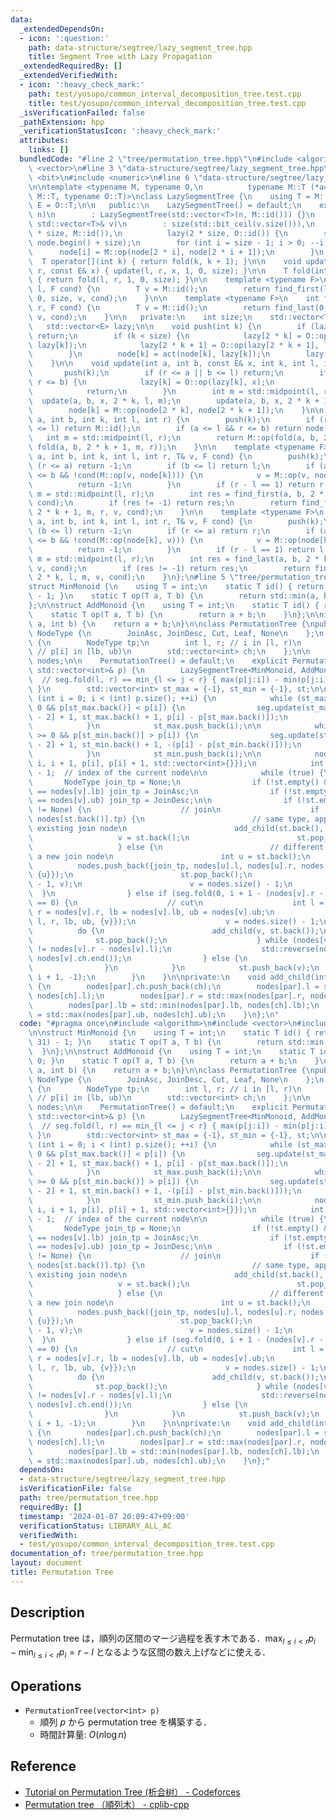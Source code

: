 ```yaml
---
data:
  _extendedDependsOn:
  - icon: ':question:'
    path: data-structure/segtree/lazy_segment_tree.hpp
    title: Segment Tree with Lazy Propagation
  _extendedRequiredBy: []
  _extendedVerifiedWith:
  - icon: ':heavy_check_mark:'
    path: test/yosupo/common_interval_decomposition_tree.test.cpp
    title: test/yosupo/common_interval_decomposition_tree.test.cpp
  _isVerificationFailed: false
  _pathExtension: hpp
  _verificationStatusIcon: ':heavy_check_mark:'
  attributes:
    links: []
  bundledCode: "#line 2 \"tree/permutation_tree.hpp\"\n#include <algorithm>\n#include\
    \ <vector>\n#line 3 \"data-structure/segtree/lazy_segment_tree.hpp\"\n#include\
    \ <bit>\n#include <numeric>\n#line 6 \"data-structure/segtree/lazy_segment_tree.hpp\"\
    \n\ntemplate <typename M, typename O,\n          typename M::T (*act)(typename\
    \ M::T, typename O::T)>\nclass LazySegmentTree {\n    using T = M::T;\n    using\
    \ E = O::T;\n\n   public:\n    LazySegmentTree() = default;\n    explicit LazySegmentTree(int\
    \ n)\n        : LazySegmentTree(std::vector<T>(n, M::id())) {}\n    explicit LazySegmentTree(const\
    \ std::vector<T>& v)\n        : size(std::bit_ceil(v.size())),\n          node(2\
    \ * size, M::id()),\n          lazy(2 * size, O::id()) {\n        std::ranges::copy(v,\
    \ node.begin() + size);\n        for (int i = size - 1; i > 0; --i) {\n      \
    \      node[i] = M::op(node[2 * i], node[2 * i + 1]);\n        }\n    }\n\n  \
    \  T operator[](int k) { return fold(k, k + 1); }\n\n    void update(int l, int\
    \ r, const E& x) { update(l, r, x, 1, 0, size); }\n\n    T fold(int l, int r)\
    \ { return fold(l, r, 1, 0, size); }\n\n    template <typename F>\n    int find_first(int\
    \ l, F cond) {\n        T v = M::id();\n        return find_first(l, size, 1,\
    \ 0, size, v, cond);\n    }\n\n    template <typename F>\n    int find_last(int\
    \ r, F cond) {\n        T v = M::id();\n        return find_last(0, r, 1, 0, size,\
    \ v, cond);\n    }\n\n   private:\n    int size;\n    std::vector<T> node;\n \
    \   std::vector<E> lazy;\n\n    void push(int k) {\n        if (lazy[k] == O::id())\
    \ return;\n        if (k < size) {\n            lazy[2 * k] = O::op(lazy[2 * k],\
    \ lazy[k]);\n            lazy[2 * k + 1] = O::op(lazy[2 * k + 1], lazy[k]);\n\
    \        }\n        node[k] = act(node[k], lazy[k]);\n        lazy[k] = O::id();\n\
    \    }\n\n    void update(int a, int b, const E& x, int k, int l, int r) {\n \
    \       push(k);\n        if (r <= a || b <= l) return;\n        if (a <= l &&\
    \ r <= b) {\n            lazy[k] = O::op(lazy[k], x);\n            push(k);\n\
    \            return;\n        }\n        int m = std::midpoint(l, r);\n      \
    \  update(a, b, x, 2 * k, l, m);\n        update(a, b, x, 2 * k + 1, m, r);\n\
    \        node[k] = M::op(node[2 * k], node[2 * k + 1]);\n    }\n\n    T fold(int\
    \ a, int b, int k, int l, int r) {\n        push(k);\n        if (r <= a || b\
    \ <= l) return M::id();\n        if (a <= l && r <= b) return node[k];\n     \
    \   int m = std::midpoint(l, r);\n        return M::op(fold(a, b, 2 * k, l, m),\
    \ fold(a, b, 2 * k + 1, m, r));\n    }\n\n    template <typename F>\n    int find_first(int\
    \ a, int b, int k, int l, int r, T& v, F cond) {\n        push(k);\n        if\
    \ (r <= a) return -1;\n        if (b <= l) return l;\n        if (a <= l && r\
    \ <= b && !cond(M::op(v, node[k]))) {\n            v = M::op(v, node[k]);\n  \
    \          return -1;\n        }\n        if (r - l == 1) return r;\n        int\
    \ m = std::midpoint(l, r);\n        int res = find_first(a, b, 2 * k, l, m, v,\
    \ cond);\n        if (res != -1) return res;\n        return find_first(a, b,\
    \ 2 * k + 1, m, r, v, cond);\n    }\n\n    template <typename F>\n    int find_last(int\
    \ a, int b, int k, int l, int r, T& v, F cond) {\n        push(k);\n        if\
    \ (b <= l) return -1;\n        if (r <= a) return r;\n        if (a <= l && r\
    \ <= b && !cond(M::op(node[k], v))) {\n            v = M::op(node[k], v);\n  \
    \          return -1;\n        }\n        if (r - l == 1) return l;\n        int\
    \ m = std::midpoint(l, r);\n        int res = find_last(a, b, 2 * k + 1, m, r,\
    \ v, cond);\n        if (res != -1) return res;\n        return find_last(a, b,\
    \ 2 * k, l, m, v, cond);\n    }\n};\n#line 5 \"tree/permutation_tree.hpp\"\n\n\
    struct MinMonoid {\n    using T = int;\n    static T id() { return (1u << 31)\
    \ - 1; }\n    static T op(T a, T b) {\n        return std::min(a, b);\n    }\n\
    };\n\nstruct AddMonoid {\n    using T = int;\n    static T id() { return 0; }\n\
    \    static T op(T a, T b) {\n        return a + b;\n    }\n};\n\nint act(int\
    \ a, int b) {\n    return a + b;\n}\n\nclass PermutationTree {\npublic:\n    enum\
    \ NodeType {\n        JoinAsc, JoinDesc, Cut, Leaf, None\n    };\n    struct Node\
    \ {\n        NodeType tp;\n        int l, r; // i in [l, r)\n        int lb, ub;\
    \ // p[i] in [lb, ub)\n        std::vector<int> ch;\n    };\n\n    std::vector<Node>\
    \ nodes;\n\n    PermutationTree() = default;\n    explicit PermutationTree(const\
    \ std::vector<int>& p) {\n        LazySegmentTree<MinMonoid, AddMonoid, act> seg(std::vector<int>(p.size()));\
    \  // seg.fold(l, r) == min_{l <= j < r} { max(p[j:i]) - min(p[j:i]) - (i - j)\
    \ }\n        std::vector<int> st_max = {-1}, st_min = {-1}, st;\n\n        for\
    \ (int i = 0; i < (int) p.size(); ++i) {\n            while (st_max.back() >=\
    \ 0 && p[st_max.back()] < p[i]) {\n                seg.update(st_max[st_max.size()\
    \ - 2] + 1, st_max.back() + 1, p[i] - p[st_max.back()]);\n                st_max.pop_back();\n\
    \            }\n            st_max.push_back(i);\n\n            while (st_min.back()\
    \ >= 0 && p[st_min.back()] > p[i]) {\n                seg.update(st_min[st_min.size()\
    \ - 2] + 1, st_min.back() + 1, -(p[i] - p[st_min.back()]));\n                st_min.pop_back();\n\
    \            }\n            st_min.push_back(i);\n\n            nodes.push_back({Leaf,\
    \ i, i + 1, p[i], p[i] + 1, std::vector<int>{}});\n            int v = nodes.size()\
    \ - 1;  // index of the current node\n\n            while (true) {\n         \
    \       NodeType join_tp = None;\n                if (!st.empty() && nodes[st.back()].ub\
    \ == nodes[v].lb) join_tp = JoinAsc;\n                if (!st.empty() && nodes[st.back()].lb\
    \ == nodes[v].ub) join_tp = JoinDesc;\n\n                if (!st.empty() && join_tp\
    \ != None) {\n                    // join\n                    if (join_tp ==\
    \ nodes[st.back()].tp) {\n                        // same type, append to the\
    \ existing join node\n                        add_child(st.back(), v);\n     \
    \                   v = st.back();\n                        st.pop_back();\n \
    \                   } else {\n                        // different type, create\
    \ a new join node\n                        int u = st.back();\n              \
    \          nodes.push_back({join_tp, nodes[u].l, nodes[u].r, nodes[u].lb, nodes[u].ub,\
    \ {u}});\n                        st.pop_back();\n                        add_child(nodes.size()\
    \ - 1, v);\n                        v = nodes.size() - 1;\n                  \
    \  }\n                } else if (seg.fold(0, i + 1 - (nodes[v].r - nodes[v].l))\
    \ == 0) {\n                    // cut\n                    int l = nodes[v].l,\
    \ r = nodes[v].r, lb = nodes[v].lb, ub = nodes[v].ub;\n                    nodes.push_back({Cut,\
    \ l, r, lb, ub, {v}});\n                    v = nodes.size() - 1;\n          \
    \          do {\n                        add_child(v, st.back());\n          \
    \              st.pop_back();\n                    } while (nodes[v].ub - nodes[v].lb\
    \ != nodes[v].r - nodes[v].l);\n                    std::reverse(nodes[v].ch.begin(),\
    \ nodes[v].ch.end());\n                } else {\n                    break;\n\
    \                }\n            }\n            st.push_back(v);\n            seg.update(0,\
    \ i + 1, -1);\n        }\n    }\n\nprivate:\n    void add_child(int par, int ch)\
    \ {\n        nodes[par].ch.push_back(ch);\n        nodes[par].l = std::min(nodes[par].l,\
    \ nodes[ch].l);\n        nodes[par].r = std::max(nodes[par].r, nodes[ch].r);\n\
    \        nodes[par].lb = std::min(nodes[par].lb, nodes[ch].lb);\n        nodes[par].ub\
    \ = std::max(nodes[par].ub, nodes[ch].ub);\n    }\n};\n"
  code: "#pragma once\n#include <algorithm>\n#include <vector>\n#include \"../data-structure/segtree/lazy_segment_tree.hpp\"\
    \n\nstruct MinMonoid {\n    using T = int;\n    static T id() { return (1u <<\
    \ 31) - 1; }\n    static T op(T a, T b) {\n        return std::min(a, b);\n  \
    \  }\n};\n\nstruct AddMonoid {\n    using T = int;\n    static T id() { return\
    \ 0; }\n    static T op(T a, T b) {\n        return a + b;\n    }\n};\n\nint act(int\
    \ a, int b) {\n    return a + b;\n}\n\nclass PermutationTree {\npublic:\n    enum\
    \ NodeType {\n        JoinAsc, JoinDesc, Cut, Leaf, None\n    };\n    struct Node\
    \ {\n        NodeType tp;\n        int l, r; // i in [l, r)\n        int lb, ub;\
    \ // p[i] in [lb, ub)\n        std::vector<int> ch;\n    };\n\n    std::vector<Node>\
    \ nodes;\n\n    PermutationTree() = default;\n    explicit PermutationTree(const\
    \ std::vector<int>& p) {\n        LazySegmentTree<MinMonoid, AddMonoid, act> seg(std::vector<int>(p.size()));\
    \  // seg.fold(l, r) == min_{l <= j < r} { max(p[j:i]) - min(p[j:i]) - (i - j)\
    \ }\n        std::vector<int> st_max = {-1}, st_min = {-1}, st;\n\n        for\
    \ (int i = 0; i < (int) p.size(); ++i) {\n            while (st_max.back() >=\
    \ 0 && p[st_max.back()] < p[i]) {\n                seg.update(st_max[st_max.size()\
    \ - 2] + 1, st_max.back() + 1, p[i] - p[st_max.back()]);\n                st_max.pop_back();\n\
    \            }\n            st_max.push_back(i);\n\n            while (st_min.back()\
    \ >= 0 && p[st_min.back()] > p[i]) {\n                seg.update(st_min[st_min.size()\
    \ - 2] + 1, st_min.back() + 1, -(p[i] - p[st_min.back()]));\n                st_min.pop_back();\n\
    \            }\n            st_min.push_back(i);\n\n            nodes.push_back({Leaf,\
    \ i, i + 1, p[i], p[i] + 1, std::vector<int>{}});\n            int v = nodes.size()\
    \ - 1;  // index of the current node\n\n            while (true) {\n         \
    \       NodeType join_tp = None;\n                if (!st.empty() && nodes[st.back()].ub\
    \ == nodes[v].lb) join_tp = JoinAsc;\n                if (!st.empty() && nodes[st.back()].lb\
    \ == nodes[v].ub) join_tp = JoinDesc;\n\n                if (!st.empty() && join_tp\
    \ != None) {\n                    // join\n                    if (join_tp ==\
    \ nodes[st.back()].tp) {\n                        // same type, append to the\
    \ existing join node\n                        add_child(st.back(), v);\n     \
    \                   v = st.back();\n                        st.pop_back();\n \
    \                   } else {\n                        // different type, create\
    \ a new join node\n                        int u = st.back();\n              \
    \          nodes.push_back({join_tp, nodes[u].l, nodes[u].r, nodes[u].lb, nodes[u].ub,\
    \ {u}});\n                        st.pop_back();\n                        add_child(nodes.size()\
    \ - 1, v);\n                        v = nodes.size() - 1;\n                  \
    \  }\n                } else if (seg.fold(0, i + 1 - (nodes[v].r - nodes[v].l))\
    \ == 0) {\n                    // cut\n                    int l = nodes[v].l,\
    \ r = nodes[v].r, lb = nodes[v].lb, ub = nodes[v].ub;\n                    nodes.push_back({Cut,\
    \ l, r, lb, ub, {v}});\n                    v = nodes.size() - 1;\n          \
    \          do {\n                        add_child(v, st.back());\n          \
    \              st.pop_back();\n                    } while (nodes[v].ub - nodes[v].lb\
    \ != nodes[v].r - nodes[v].l);\n                    std::reverse(nodes[v].ch.begin(),\
    \ nodes[v].ch.end());\n                } else {\n                    break;\n\
    \                }\n            }\n            st.push_back(v);\n            seg.update(0,\
    \ i + 1, -1);\n        }\n    }\n\nprivate:\n    void add_child(int par, int ch)\
    \ {\n        nodes[par].ch.push_back(ch);\n        nodes[par].l = std::min(nodes[par].l,\
    \ nodes[ch].l);\n        nodes[par].r = std::max(nodes[par].r, nodes[ch].r);\n\
    \        nodes[par].lb = std::min(nodes[par].lb, nodes[ch].lb);\n        nodes[par].ub\
    \ = std::max(nodes[par].ub, nodes[ch].ub);\n    }\n};"
  dependsOn:
  - data-structure/segtree/lazy_segment_tree.hpp
  isVerificationFile: false
  path: tree/permutation_tree.hpp
  requiredBy: []
  timestamp: '2024-01-07 20:09:47+09:00'
  verificationStatus: LIBRARY_ALL_AC
  verifiedWith:
  - test/yosupo/common_interval_decomposition_tree.test.cpp
documentation_of: tree/permutation_tree.hpp
layout: document
title: Permutation Tree
---
```


## Description

Permutation tree は，順列の区間のマージ過程を表す木である．$\max_{l\leq i < r} p_i - \min_{l\leq i < r} p_i = r - l$ となるような区間の数え上げなどに使える．

## Operations

- `PermutationTree(vector<int> p)`
    - 順列 $p$ から permutation tree を構築する．
    - 時間計算量: $O(n\log n)$

## Reference

- [Tutorial on Permutation Tree (析合树） - Codeforces](https://codeforces.com/blog/entry/78898)
- [Permutation tree （順列木） - cplib-cpp](https://hitonanode.github.io/cplib-cpp/other_algorithms/permutation_tree.hpp.html)



